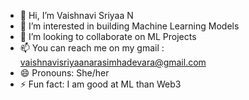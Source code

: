 - 👋 Hi, I’m Vaishnavi Sriyaa N
- 👀 I’m interested in building Machine Learning Models
- 💞 I’m looking to collaborate on ML Projects
- 📫 You can reach me on my gmail : vaishnavisriyaanarasimhadevara@gmail.com
- 😄 Pronouns: She/her
- ⚡ Fun fact: I am good at ML than Web3

<!---
nvaishnavisriyaa/nvaishnavisriyaa is a ✨ special ✨ repository because its `README.md` (this file) appears on your GitHub profile.
You can click the Preview link to take a look at your changes.
--->
